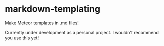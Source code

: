 markdown-templating
===================

Make Meteor templates in .md files!

Currently under development as a personal project. I wouldn't recommend you use this yet!
